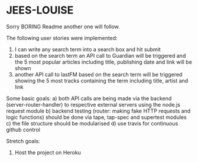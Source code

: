 # JEES-LOUISE

Sorry BORING Readme another one will follow.

The following user stories were implemented: 
1) I can write any search term into a search box and hit submit
2) based on the search term an API call to Guardian will be triggered and the 5 most popular articles including title, publishing date and link will be shown
3) another API call to lastFM based on the search term will be triggered showing the 5 most tracks containing the term including title, artist and link

Some basic goals:
a) both API calls are being made via the backend (server-router-handler) to respective external servers using the node.js request module
b) backend testing (router: making fake HTTP requests and logic functions) should be done via tape, tap-spec and supertest modules
c) the file structure should be modularised
d) use travis for continuous github control 

Stretch goals:
1) Host the project on Heroku

